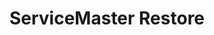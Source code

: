 ---
title: "ServiceMaster Restore"
url: /smiths-falls/servicemaster-restore/
shop: interior decoration
---